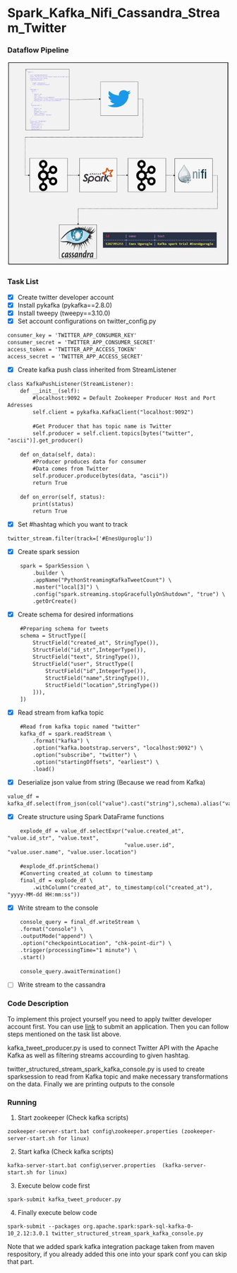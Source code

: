 # Spark_Kafka_Nifi_Cassandra_Stream_Twitter
### Dataflow Pipeline
![](pipeline.JPG)

### Task List

- [x] Create twitter developer account
- [x] Install pykafka (pykafka==2.8.0)
- [x] Install tweepy (tweepy==3.10.0)
- [x] Set account configurations on twitter_config.py

```
consumer_key = 'TWITTER_APP_CONSUMER_KEY'
consumer_secret = 'TWITTER_APP_CONSUMER_SECRET'
access_token = 'TWITTER_APP_ACCESS_TOKEN'
access_secret = 'TWITTER_APP_ACCESS_SECRET'
```

- [x] Create kafka push class inherited from StreamListener
```
class KafkaPushListener(StreamListener):
	def __init__(self):
		#localhost:9092 = Default Zookeeper Producer Host and Port Adresses
		self.client = pykafka.KafkaClient("localhost:9092")

		#Get Producer that has topic name is Twitter
		self.producer = self.client.topics[bytes("twitter", "ascii")].get_producer()

	def on_data(self, data):
		#Producer produces data for consumer
		#Data comes from Twitter
		self.producer.produce(bytes(data, "ascii"))
		return True

	def on_error(self, status):
		print(status)
		return True
```

- [x] Set #hashtag which you want to track
```
twitter_stream.filter(track=['#EnesUguroglu'])
```
- [x] Create spark session
```
    spark = SparkSession \
        .builder \
        .appName("PythonStreamingKafkaTweetCount") \
        .master("local[3]") \
        .config("spark.streaming.stopGracefullyOnShutdown", "true") \
        .getOrCreate()
 ```
- [x] Create schema for desired informations
```
    #Preparing schema for tweets
    schema = StructType([
        StructField("created_at", StringType()),
        StructField("id_str",IntegerType()),
    	StructField("text", StringType()),
        StructField("user", StructType([
            StructField("id",IntegerType()),
            StructField("name",StringType()),
            StructField("location",StringType())
        ])),
    ])
 ```
- [x] Read stream from kafka topic
```
    #Read from kafka topic named "twitter"
    kafka_df = spark.readStream \
        .format("kafka") \
        .option("kafka.bootstrap.servers", "localhost:9092") \
        .option("subscribe", "twitter") \
        .option("startingOffsets", "earliest") \
        .load()
```
- [x] Deserialize json value from string (Because we read from Kafka)
```
value_df = kafka_df.select(from_json(col("value").cast("string"),schema).alias("value"))
```
- [x] Create structure using Spark DataFrame functions
```
    explode_df = value_df.selectExpr("value.created_at", "value.id_str", "value.text",
                                     "value.user.id", "value.user.name", "value.user.location")

    #explode_df.printSchema()
    #Converting created_at column to timestamp
    final_df = explode_df \
        .withColumn("created_at", to_timestamp(col("created_at"), "yyyy-MM-dd HH:mm:ss"))
```
- [x] Write stream to the console
```
    console_query = final_df.writeStream \
    .format("console") \
    .outputMode("append") \
    .option("checkpointLocation", "chk-point-dir") \
    .trigger(processingTime="1 minute") \
    .start()

    console_query.awaitTermination()
 ```
- [ ] Write stream to the cassandra

### Code Description

To implement this project yourself you need to apply twitter developer account first. You can use [link](https://developer.twitter.com/en/apply-for-access) to submit an application. Then you can follow steps mentioned on the task list above.

kafka_tweet_producer.py is used to connect Twitter API with the Apache Kafka as well as filtering streams accourding to given hashtag.

twitter_structured_stream_spark_kafka_console.py  is used to create sparksession to read from Kafka topic and make necessary transformations on the data. Finally we are printing outputs to the console

### Running

1. Start zookeeper (Check kafka scripts)
```
zookeeper-server-start.bat config\zookeeper.properties (zookeeper-server-start.sh for linux)
 ```
2. Start kafka (Check kafka scripts)
```
kafka-server-start.bat config\server.properties  (kafka-server-start.sh for linux)
 ```
3. Execute below code first
```
spark-submit kafka_tweet_producer.py
```
4. Finally execute below code
```
spark-submit --packages org.apache.spark:spark-sql-kafka-0-10_2.12:3.0.1 twitter_structured_stream_spark_kafka_console.py
```
Note that we added spark kafka integration package taken from maven respository, if you already added this one into your spark conf you can skip that part.



